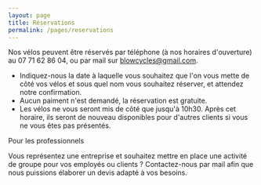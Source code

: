 ```yaml
---
layout: page
title: Réservations
permalink: /pages/reservations
---
```


Nos vélos peuvent être réservés par téléphone (à nos horaires d'ouverture) au 07 71 62 86 04, ou par mail sur blowcycles@gmail.com. 
- Indiquez-nous la date à laquelle vous souhaitez que l'on vous mette de côté vos vélos et sous quel nom vous souhaitez réserver, et attendez notre confirmation.
- Aucun paiment n'est demandé, la réservation est gratuite. 
- Les vélos ne vous seront mis de côté que jusqu'à 10h30. Après cet horaire, ils seront de nouveau disponibles pour d'autres clients si vous ne vous êtes pas présentés.

Pour les professionnels

Vous représentez une entreprise et souhaitez mettre en place une activité de groupe pour vos employés ou clients ? Contactez-nous par mail afin que nous puissions élaborer un devis adapté à vos besoins.

